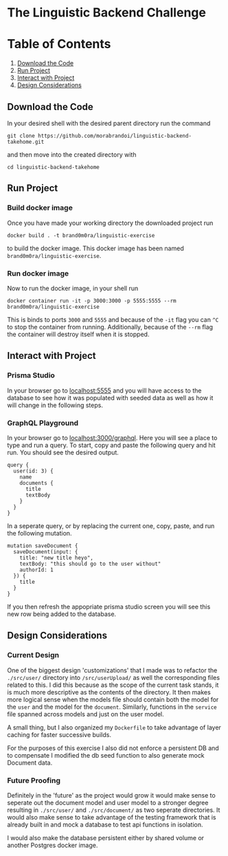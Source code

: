 # The Linguistic Backend Challenge

# Table of Contents
1. [Download the Code](#Download-the-code)
2. [Run Project](#Run-Project)
3. [Interact with Project](#Interact-with-Project)
4. [Design Considerations](#Design-Considerations)


## Download the Code
In your desired shell with the desired parent directory run the command
```
git clone https://github.com/morabrandoi/linguistic-backend-takehome.git
```
and then move into the created directory with
```
cd linguistic-backend-takehome
```

## Run Project
### Build docker image
Once you have made your working directory the downloaded project run
```
docker build . -t brand0m0ra/linguistic-exercise
```
to build the docker image. This docker image has been named
`brand0m0ra/linguistic-exercise`.

### Run docker image
Now to run the docker image, in your shell run
```
docker container run -it -p 3000:3000 -p 5555:5555 --rm brand0m0ra/linguistic-exercise
```
This is binds to ports `3000` and `5555` and because of the `-it` flag you can `^C` to stop the container from running. Additionally, because of the `--rm` flag the container will destroy itself when it is stopped.

## Interact with Project
### Prisma Studio
In your browser go to [localhost:5555](localhost:5555) and you will have access to the database to see how it was populated with seeded data as well as how it will change in the following steps.

### GraphQL Playground
In your browser go to [localhost:3000/graphql](localhost:3000/graphql). Here you will see a place to type and run a query. To start, copy and paste the following query and hit run. You should see the desired output.
```
query {
  user(id: 3) {
    name
    documents {
      title
      textBody
    }
  }
}
```
In a seperate query, or by replacing the current one, copy, paste, and run the following mutation.
```
mutation saveDocument {
  saveDocument(input: {
    title: "new title heyo",
    textBody: "this should go to the user without"
    authorId: 1
  }) {
    title
  }
}
```
If you then refresh the appopriate prisma studio screen you will see this new row being added to the database.

## Design Considerations
### Current Design
One of the biggest design 'customizations' that I made was to refactor the `./src/user/` directory into `/src/userUpload/` as well the corresponding files related to this. I did this because as the scope of the current task stands, it is much more descriptive as the contents of the directory. It then makes more logical sense when the models file should contain both the model for the `user` and the model for the `document`. Similarly, functions in the `service` file spanned across models and just on the user model.

A small thing, but I also organized my `Dockerfile` to take advantage of layer caching for faster successive builds.

For the purposes of this exercise I also did not enforce a persistent DB and to compensate I modified the db seed function to also generate mock Document data.

### Future Proofing
Definitely in the 'future' as the project would grow it would make sense to seperate out the document model and user model to a stronger degree resulting in `./src/user/` and `./src/document/` as two seperate directories. It would also make sense to take advantage of the testing framework that is already built in and mock a database to test api functions in isolation.

I would also make the database persistent either by shared volume or another Postgres docker image.